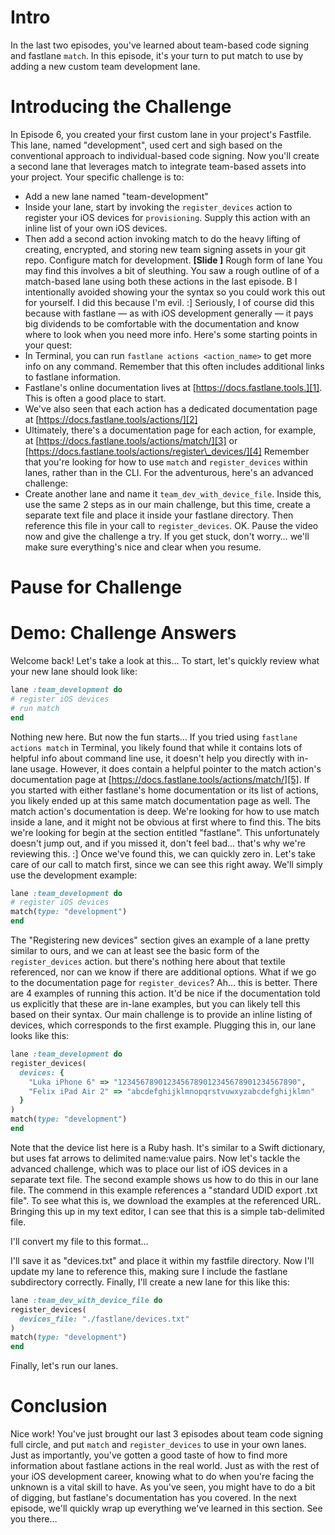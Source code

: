 # Intro
In the last two episodes,  you've learned about team-based code signing and fastlane `match`. In this episode, it's your turn to put match to use by adding a new custom team development lane.
# Introducing the Challenge

<!-- 

Maybe explicitly highlight that this challenge is as much about getting comfortable pecking through fastlane's documentation to find key information?

 -->

In Episode 6, you created your first custom lane in your project's Fastfile. This lane, named "development", used cert and sigh based on the conventional approach to individual-based code signing. Now you'll create a second lane that leverages match to integrate team-based assets into your project. 
Your specific challenge is to:
- Add a new lane named "team-development"
- Inside your lane, start by invoking the `register_devices` action to register your iOS devices for `provisioning`. Supply this action with an inline list of your own iOS devices.
- Then add a second action invoking match to do the heavy lifting of creating, encrypted, and storing new team signing assets in your git repo. Configure match for development.
 **[Slide ]** Rough form of lane
You may find this involves a bit of sleuthing. You saw a rough outline of  of a match-based lane using both these actions in the last episode. B I intentionally avoided showing your the syntax so you could work this out for yourself. I did this because I'm evil. :]
Seriously, I of course did this because with fastlane — as with iOS development generally — it pays big dividends to be comfortable with the documentation and know where to look when you need more info. Here's some starting points in your quest:
- In Terminal, you can run `fastlane actions <action_name>` to get more info on any command. Remember that this often includes additional links to fastlane information.
- Fastlane's online documentation lives at [https://docs.fastlane.tools.][1]. This is often a good place to start. 
- We've also seen that each action has a dedicated documentation page at [https://docs.fastlane.tools/actions/][2]
- Ultimately, there's a documentation page for each action, for example, at [https://docs.fastlane.tools/actions/match/][3] or [https://docs.fastlane.tools/actions/register\_devices/][4]
Remember that you're looking for how to use `match` and `register_devices` within lanes, rather than in the CLI. 
For the adventurous, here's an advanced challenge:
- Create another lane and name it `team_dev_with_device_file`. Inside this, use the same 2 steps as in our main challenge, but this time, create a separate text file and place it inside your fastlane directory. Then reference this file in your call to `register_devices`. 
OK. Pause the video now and give the challenge a try. If you get stuck, don't worry… we'll make sure everything's nice and clear when you resume.
# Pause for Challenge
# Demo: Challenge Answers
Welcome back! Let's take a look at this…
To start, let's quickly review what your new lane should look like:
```ruby
lane :team_development do
# register iOS devices
# run match
end
```
Nothing new here. But now the fun starts…
If you tried using `fastlane actions match` in Terminal, you likely found that while it contains lots of helpful info about command line use, it doesn't help you directly with in-lane usage. However, it does contain a helpful pointer to the match action's documentation page at [https://docs.fastlane.tools/actions/match/][5]. If you started with either fastlane's home documentation or its list of actions, you likely ended up at this same match documentation page as well.
The match action's documentation is deep. We're looking for how to use match inside a lane, and it might not be obvious at first where to find this. The bits we're looking for begin at the section entitled "fastlane". This unfortunately doesn't jump out, and if you missed it, don't feel bad… that's why we're reviewing this. :]
Once we've found this, we can quickly zero in. Let's take care of our call to match first, since we can see this right away. We'll simply use the development example: 
```ruby
lane :team_development do
# register iOS devices
match(type: "development")
end
```
The "Registering new devices" section gives an example of a lane pretty similar to ours, and we can at least see the basic form of the `register_devices` action. but there's nothing here about that textile referenced, nor can we know if there are additional options.
What if we go to the documentation page for `register_devices`? Ah… this is better. There are 4 examples of running this action. It'd be nice if the documentation told us explicitly that these are in-lane examples, but you can likely tell this based on their syntax. Our main challenge is to provide an inline listing of devices, which corresponds to the first example. Plugging this in, our lane looks like this:
```ruby
lane :team_development do
register_devices(
  devices: {
    "Luka iPhone 6" => "1234567890123456789012345678901234567890",
    "Felix iPad Air 2" => "abcdefghijklmnopqrstvuwxyzabcdefghijklmn"
  }
)
match(type: "development")
end
```
Note that the device list here is a Ruby hash. It's similar to a Swift dictionary, but uses fat arrows to delimited name:value pairs.
Now let's tackle the advanced challenge, which was to place our list of iOS devices in a separate text file. The second example shows us how to do this in our lane file. The commend in this example references a "standard UDID export .txt file". To see what this is, we download the examples at the referenced URL. Bringing this up in my text editor, I can see that this is a simple tab-delimited file.

 I'll convert my file to this format…

I'll save it as "devices.txt" and place it within my fastfile directory. Now I'll update my lane to reference this, making sure I include the fastlane subdirectory correctly. 
Finally, I'll create a new lane for this like this:
```ruby
lane :team_dev_with_device_file do
register_devices(
  devices_file: "./fastlane/devices.txt"
)
match(type: "development")
end
```

Finally, let's run our lanes.
<!-- Show results, but keep it short and sweet -->

# Conclusion
Nice work! You've just brought our last 3 episodes about team code signing full circle, and put `match` and `register_devices` to use in your own lanes.
Just as importantly, you've gotten a good taste of how to find more information about fastlane actions in the real world. Just as with the rest of your iOS development career, knowing what to do when you're facing the unknown is a vital skill to have. As you've seen, you might have to do a bit of digging, but fastlane's documentation has you covered.
In the next episode, we'll quickly wrap up everything we've learned in this section. See you there…

[1]:	https://docs.fastlane.tools
[2]:	https://docs.fastlane.tools/actions/
[3]:	https://docs.fastlane.tools/actions/match/
[4]:	https://docs.fastlane.tools/actions/register_devices/
[5]:	https://docs.fastlane.tools/actions/match/